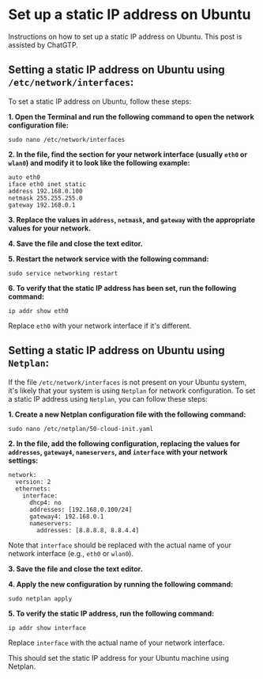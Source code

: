 # Set up a static IP address on Ubuntu
Instructions on how to set up a static IP address on Ubuntu. This post is assisted by ChatGTP. 

## Setting a static IP address on Ubuntu using `/etc/network/interfaces`:

To set a static IP address on Ubuntu, follow these steps:

**1. Open the Terminal and run the following command to open the network configuration file:**

   ```sudo nano /etc/network/interfaces```

**2. In the file, find the section for your network interface (usually `eth0` or `wlan0`) and modify it to look like the following example:**

   ```
   auto eth0
   iface eth0 inet static
   address 192.168.0.100
   netmask 255.255.255.0
   gateway 192.168.0.1
   ```

**3. Replace the values in `address`, `netmask`, and `gateway` with the appropriate values for your network.**

**4. Save the file and close the text editor.**

**5. Restart the network service with the following command:**

   ```sudo service networking restart```

**6. To verify that the static IP address has been set, run the following command:**

   ```ip addr show eth0```

Replace `eth0` with your network interface if it's different.

## Setting a static IP address on Ubuntu using `Netplan`:

If the file `/etc/network/interfaces` is not present on your Ubuntu system, it's likely that your system is using `Netplan` for network configuration. To set a static IP address using `Netplan`, you can follow these steps:

**1. Create a new Netplan configuration file with the following command:**

   ```sudo nano /etc/netplan/50-cloud-init.yaml```

**2. In the file, add the following configuration, replacing the values for `addresses`, `gateway4`, `nameservers`, and `interface` with your network settings:**

   ```
   network:
     version: 2
     ethernets:
       interface:
         dhcp4: no
         addresses: [192.168.0.100/24]
         gateway4: 192.168.0.1
         nameservers:
           addresses: [8.8.8.8, 8.8.4.4]
 ```

   Note that `interface` should be replaced with the actual name of your network interface (e.g., `eth0` or `wlan0`).

**3. Save the file and close the text editor.**

**4. Apply the new configuration by running the following command:**

   ```sudo netplan apply```

**5. To verify the static IP address, run the following command:**

   ```ip addr show interface```

Replace `interface` with the actual name of your network interface.

This should set the static IP address for your Ubuntu machine using Netplan.
